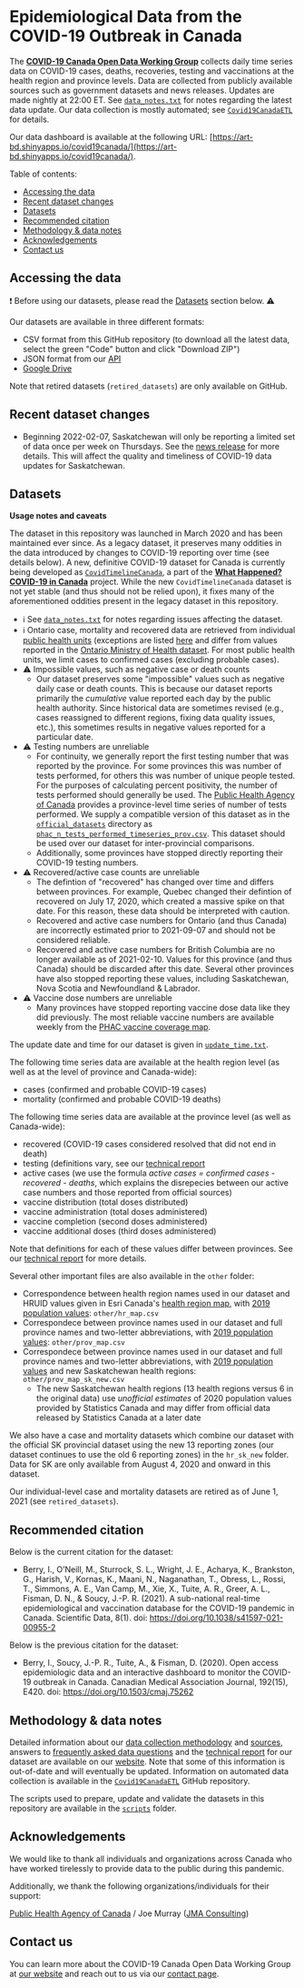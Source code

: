 # Epidemiological Data from the COVID-19 Outbreak in Canada

The [**COVID-19 Canada Open Data Working Group**](https://opencovid.ca/) collects daily time series data on COVID-19 cases, deaths, recoveries, testing and vaccinations at the health region and province levels. Data are collected from publicly available sources such as government datasets and news releases. Updates are made nightly at 22:00 ET. See [`data_notes.txt`](https://github.com/ccodwg/Covid19Canada/blob/master/data_notes.txt) for notes regarding the latest data update. Our data collection is mostly automated; see [`Covid19CanadaETL`](https://github.com/ccodwg/Covid19CanadaETL) for details.

Our data dashboard is available at the following URL: [https://art-bd.shinyapps.io/covid19canada/](https://art-bd.shinyapps.io/covid19canada/).

Table of contents:

* [Accessing the data](#accessing-the-data)
* [Recent dataset changes](#recent-dataset-changes)
* [Datasets](#datasets)
* [Recommended citation](#recommended-citation)
* [Methodology & data notes](#methodology--data-notes)
* [Acknowledgements](#acknowledgements)
* [Contact us](#contact-us)

## Accessing the data

❗ Before using our datasets, please read the [Datasets](#datasets) section below. ⚠️

Our datasets are available in three different formats:

* CSV format from this GitHub repository (to download all the latest data, select the green "Code" button and click "Download ZIP")
* JSON format from our [API](https://opencovid.ca/api/)
* [Google Drive](https://drive.google.com/drive/folders/1He6mPAbolgh7jtsq1zu6LpLQKz34n_nP)

Note that retired datasets (`retired_datasets`) are only available on GitHub.

## Recent dataset changes

* Beginning 2022-02-07, Saskatchewan will only be reporting a limited set of data once per week on Thursdays. See the [news release](https://www.saskatchewan.ca/government/news-and-media/2022/february/03/living-with-covid-transition-of-public-health-management) for more details. This will affect the quality and timeliness of COVID-19 data updates for Saskatchewan.

## Datasets

**Usage notes and caveats**

The dataset in this repository was launched in March 2020 and has been maintained ever since. As a legacy dataset, it preserves many oddities in the data introduced by changes to COVID-19 reporting over time (see details below). A new, definitive COVID-19 dataset for Canada is currently being developed as [`CovidTimelineCanada`](https://github.com/ccodwg/CovidTimelineCanada), a part of the **[What Happened? COVID-19 in Canada](https://whathappened.coronavirus.icu/)** project. While the new `CovidTimelineCanada` dataset is not yet stable (and thus should not be relied upon), it fixes many of the aforementioned oddities present in the legacy dataset in this repository.

- ℹ️ See [`data_notes.txt`](https://github.com/ccodwg/Covid19Canada/blob/master/data_notes.txt) for notes regarding issues affecting the dataset.
- ℹ️ Ontario case, mortality and recovered data are retrieved from individual [public health units](https://www.health.gov.on.ca/en/common/system/services/phu/locations.aspx) (exceptions are listed [here](https://github.com/ccodwg/Covid19Canada/issues/97) and differ from values reported in the [Ontario Ministry of Health dataset](https://data.ontario.ca/dataset/confirmed-positive-cases-of-covid-19-in-ontario/resource/455fd63b-603d-4608-8216-7d8647f43350). For most public health units, we limit cases to confirmed cases (excluding probable cases).
- ⚠️ Impossible values, such as negative case or death counts
  - Our dataset preserves some "impossible" values such as negative daily case or death counts. This is because our dataset reports primarily the *cumulative* value reported each day by the public health authority. Since historical data are sometimes revised (e.g., cases reassigned to different regions, fixing data quality issues, etc.), this sometimes results in negative values reported for a particular date.
- ⚠️ Testing numbers are unreliable
  - For continuity, we generally report the first testing number that was reported by the province. For some provinces this was number of tests performed, for others this was number of unique people tested. For the purposes of calculating percent positivity, the number of tests performed should generally be used. The [Public Health Agency of Canada](https://health-infobase.canada.ca/covid-19/epidemiological-summary-covid-19-cases.html) provides a province-level time series of number of tests performed. We supply a compatible version of this dataset as in the [`official_datasets`](https://github.com/ccodwg/Covid19Canada/tree/master/official_datasets) directory as [`phac_n_tests_performed_timeseries_prov.csv`](https://github.com/ccodwg/Covid19Canada/blob/master/official_datasets/can/phac_n_tests_performed_timeseries_prov.csv). This dataset should be used over our dataset for inter-provincial comparisons.
  - Additionally, some provinces have stopped directly reporting their COVID-19 testing numbers.
- ⚠️ Recovered/active case counts are unreliable
  - The defintion of "recovered" has changed over time and differs between provinces. For example, Quebec changed their defintion of recovered on July 17, 2020, which created a massive spike on that date. For this reason, these data should be interpreted with caution.
  - Recovered and active case numbers for Ontario (and thus Canada) are incorrectly estimated prior to 2021-09-07 and should not be considered reliable.
  - Recovered and active case numbers for British Columbia are no longer available as of 2021-02-10. Values for this province (and thus Canada) should be discarded after this date. Several other provinces have also stopped reporting these values, including Saskatchewan, Nova Scotia and Newfoundland & Labrador.
- ⚠ Vaccine dose numbers are unreliable
  - Many provinces have stopped reporting vaccine dose data like they did previously. The most reliable vaccine numbers are available weekly from the [PHAC vaccine coverage map](https://health-infobase.canada.ca/covid-19/vaccination-coverage/).

The update date and time for our dataset is given in [`update_time.txt`](https://github.com/ccodwg/Covid19Canada/blob/master/update_time.txt).

The following time series data are available at the health region level (as well as at the level of province and Canada-wide):

* cases (confirmed and probable COVID-19 cases)
* mortality (confirmed and probable COVID-19 deaths)

The following time series data are available at the province level (as well as Canada-wide):

* recovered (COVID-19 cases considered resolved that did not end in death)
* testing (definitions vary, see our [technical report](https://opencovid.ca/work/technical-report/)
* active cases (we use the formula *active cases = confirmed cases - recovered - deaths*, which explains the disrepecies between our active case numbers and those reported from official sources)
* vaccine distribution (total doses distributed)
* vaccine administration (total doses administered)
* vaccine completion (second doses administered)
* vaccine additional doses (third doses administered)

Note that definitions for each of these values differ between provinces. See our [technical report](https://opencovid.ca/work/technical-report/) for more details.

Several other important files are also available in the `other` folder:

* Correspondence between health region names used in our dataset and HRUID values given in Esri Canada's [health region map](https://resources-covid19canada.hub.arcgis.com/datasets/regionalhealthboundaries-1), with [2019 population values](https://www150.statcan.gc.ca/t1/tbl1/en/cv.action?pid=1710013401): `other/hr_map.csv`
* Correspondece between province names used in our dataset and full province names and two-letter abbreviations, with [2019 population values](https://www150.statcan.gc.ca/t1/tbl1/en/cv.action?pid=1710013401): `other/prov_map.csv`
* Correspondece between province names used in our dataset and full province names and two-letter abbreviations, with [2019 population values](https://www150.statcan.gc.ca/t1/tbl1/en/cv.action?pid=1710013401) and new Saskatchewan health regions: `other/prov_map_sk_new.csv`
    * The new Saskatchewan health regions (13 health regions versus 6 in the original data) use *unofficial estimates* of 2020 population values provided by Statistics Canada and may differ from official data released by Statistics Canada at a later date

We also have a case and mortality datasets which combine our dataset with the official SK provincial dataset using the new 13 reporting zones (our dataset continues to use the old 6 reporting zones) in the `hr_sk_new` folder. Data for SK are only available from August 4, 2020 and onward in this dataset.

Our individual-level case and mortality datasets are retired as of June 1, 2021 (see `retired_datasets`).

## Recommended citation

Below is the current citation for the dataset:

* Berry, I., O’Neill, M., Sturrock, S. L., Wright, J. E., Acharya, K., Brankston, G., Harish, V., Kornas, K., Maani, N., Naganathan, T., Obress, L., Rossi, T., Simmons, A. E., Van Camp, M., Xie, X., Tuite, A. R., Greer, A. L., Fisman, D. N., & Soucy, J.-P. R. (2021). A sub-national real-time epidemiological and vaccination database for the COVID-19 pandemic in Canada. Scientific Data, 8(1). doi: https://doi.org/10.1038/s41597-021-00955-2

Below is the previous citation for the dataset:

* Berry, I., Soucy, J.-P. R., Tuite, A., & Fisman, D. (2020). Open access epidemiologic data and an interactive dashboard to monitor the COVID-19 outbreak in Canada. Canadian Medical Association Journal, 192(15), E420. doi: https://doi.org/10.1503/cmaj.75262

## Methodology & data notes

Detailed information about our [data collection methodology](https://opencovid.ca/work/dataset/) and [sources](https://opencovid.ca/work/data-sources/), answers to [frequently asked data questions](https://opencovid.ca/work/data-faq/) and the [technical report](https://opencovid.ca/work/technical-report/) for our dataset are available on our [website](https://opencovid.ca/). Note that some of this information is out-of-date and will eventually be updated. Information on automated data collection is available in the [`Covid19CanadaETL`](https://github.com/ccodwg/Covid19CanadaETL) GitHub repository.

The scripts used to prepare, update and validate the datasets in this repository are available in the [`scripts`](https://github.com/ccodwg/Covid19Canada/tree/master/scripts) folder.

## Acknowledgements

We would like to thank all individuals and organizations across Canada who have worked tirelessly to provide data to the public during this pandemic.

Additionally, we thank the following organizations/individuals for their support:

[Public Health Agency of Canada](https://www.canada.ca/en/public-health.html) / Joe Murray ([JMA Consulting](https://jmaconsulting.biz/home))

## Contact us

You can learn more about the COVID-19 Canada Open Data Working Group at [our website](https://opencovid.ca/) and reach out to us via our [contact page](https://opencovid.ca/contact-us/).
